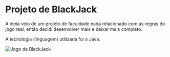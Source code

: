 # Projeto de BlackJack

A ideia veio de um projeto de faculdade nada relacionado com as regras do jogo real, então decidi desenvolver mais e deixar mais completo.

A tecnologia (linguagem) utilizada foi o Java.

![Jogo de BlackJack](https://github.com/GustavoSouza13/Projeto_BlackJack/blob/master/gif_blackjack.gif)
